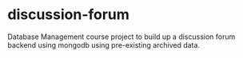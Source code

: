 # discussion-forum
Database Management course project to build up a discussion forum backend using mongodb using pre-existing archived data.
